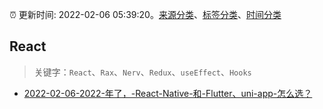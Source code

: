 :alarm_clock: 更新时间: 2022-02-06 05:39:20。[来源分类](../README.md)、[标签分类](../TAGS.md)、[时间分类](../TIMELINE.md)

## React


> 关键字：`React`、`Rax`、`Nerv`、`Redux`、`useEffect`、`Hooks`



- [2022-02-06-2022-年了，-React-Native-和-Flutter、uni-app-怎么选？](https://www.v2ex.com/t/832037) 